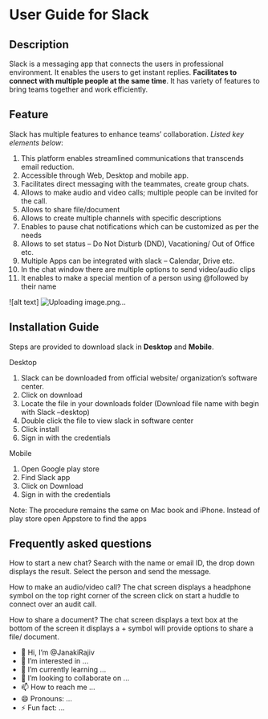 #  User Guide for Slack
## Description
Slack is a messaging app that connects the users in professional environment. It enables the users to get instant replies. **Facilitates to connect with multiple people at the same time**. It has variety of features to bring teams together and work efficiently. 
## Feature
 Slack has multiple features to enhance teams’ collaboration. 
 *Listed key elements below*:
 1. This platform enables streamlined communications that transcends email reduction.
 2. Accessible through Web, Desktop and mobile app.
 3. Facilitates direct messaging with the teammates, create group chats.
 4. Allows to make audio and video calls; multiple people can be invited for the call.
 5. Allows to share file/document
 6. Allows to create multiple channels with specific descriptions
 7. Enables to pause chat notifications which can be customized as per the needs
 8. Allows to set status – Do Not Disturb (DND), Vacationing/ Out of Office etc.
 9. Multiple Apps can be integrated with slack – Calendar, Drive etc.
10. In the chat window there are multiple options to send video/audio clips
11. It enables to make a special mention of a person using @followed by their name

![alt text] ![Uploading image.png…]()


## Installation Guide
Steps are provided to download slack in **Desktop** and **Mobile**.

 Desktop
1.	Slack can be downloaded from official website/ organization’s software center. 
2.	Click on download
3.	Locate the file in your downloads folder (Download file name with begin with Slack –desktop)
4.	Double click the file to view slack in software center 
5.	Click install
6.	Sign in with the credentials

Mobile
1.	Open Google play store 
2.	Find Slack app
3.	Click on Download 
4.	Sign in with the credentials

Note: The procedure remains the same on Mac book and iPhone. Instead of play store open Appstore to find the apps   

## Frequently asked questions  

How to start a new chat? 
Search with the name or email ID, the drop down displays the result. Select the person and send the message.

How to make an audio/video call? 
The chat screen displays a headphone symbol on the top right corner of the screen click on start a huddle to connect over an audit call. 
 
How to share a document?
The chat screen displays a text box at the bottom of the screen it displays a + symbol will provide options to share a file/ document. 

































- 👋 Hi, I’m @JanakiRajiv
- 👀 I’m interested in ...
- 🌱 I’m currently learning ...
- 💞️ I’m looking to collaborate on ...
- 📫 How to reach me ...
- 😄 Pronouns: ...
- ⚡ Fun fact: ...

<!---
JanakiRajiv/JanakiRajiv is a ✨ special ✨ repository because its `README.md` (this file) appears on your GitHub profile.
You can click the Preview link to take a look at your changes.
--->
